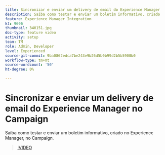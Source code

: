 ```yaml
---
title: Sincronizar e enviar um delivery de email do Experience Manager no Campaign
description: Saiba como testar e enviar um boletim informativo, criado no Experience Manager, no Campaign.
feature: Experience Manager Integration
kt: 9606
thumbnail: 340151.jpg
doc-type: feature video
activity: setup
team: TM
role: Admin, Developer
level: Experienced
source-git-commit: 9ba0862edca7be243e9b26d5b0b99d2b5b5900b0
workflow-type: tm+mt
source-wordcount: '50'
ht-degree: 0%

---
```


# Sincronizar e enviar um delivery de email do Experience Manager no Campaign

Saiba como testar e enviar um boletim informativo, criado no Experience Manager, no Campaign.

>[!VIDEO](https://video.tv.adobe.com/v/340151?quality=12)
